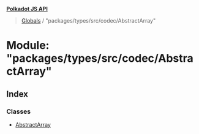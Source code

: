 **[Polkadot JS API](../README.md)**

> [Globals](../globals.md) / "packages/types/src/codec/AbstractArray"

# Module: "packages/types/src/codec/AbstractArray"

## Index

### Classes

* [AbstractArray](../classes/_packages_types_src_codec_abstractarray_.abstractarray.md)
